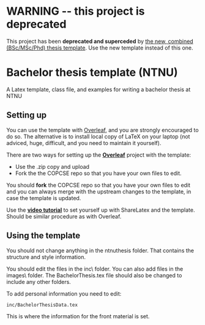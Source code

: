 # WARNING -- this project is deprecated

This project has been **deprecated and superceded** by [the new, combined (BSc/MSc/Phd) thesis template](https://github.com/COPCSE-NTNU/thesis-NTNU). Use the new template instead of this one.



# Bachelor thesis template (NTNU)

A Latex template, class file, and examples for writing a bachelor thesis at NTNU

## Setting up

You can use the template with [Overleaf](http://overleaf.com), and you are strongly encouraged to do so. The alternative is to install local copy of LaTeX on your laptop (not adviced, huge, difficult, and you need to maintain it yourself).

There are two ways for setting up the [**Overleaf**](http://overleaf.com) project with the template:
* Use the .zip copy and upload
* Fork the the COPCSE repo so that you have your own files to edit.

You should **fork** the COPCSE repo so that you have your own files to edit and you can always merge with the upstream changes to the template, in case the template is updated. 

Use the [**video tutorial**](https://youtu.be/wfej8tQkFmY) to set yourself up with ShareLatex and the template. Should be similar procedure as with Overleaf.


## Using the template

You should not change anything in the ntnuthesis folder.  That contains the structure and style information.

You should edit the files in the inc\ folder.  You can also add files in the images\ folder.  The BachelorThesis.tex file should also be changed to include any other folders. 

To add personal information you need to edit:
```
inc/BachelorThesisData.tex
```
This is where the information for the front material is set.
